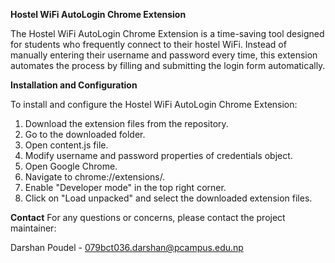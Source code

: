 **Hostel WiFi AutoLogin Chrome Extension**

The Hostel WiFi AutoLogin Chrome Extension is a time-saving tool designed for students who frequently connect to their hostel WiFi. Instead of manually entering their username and password every time, this extension automates the process by filling and submitting the login form automatically.

**Installation and Configuration**

To install and configure the Hostel WiFi AutoLogin Chrome Extension:

1. Download the extension files from the repository.
2. Go to the downloaded folder.
3. Open content.js file.
4. Modify username and password properties of credentials object.
5. Open Google Chrome.
6. Navigate to chrome://extensions/.
7. Enable "Developer mode" in the top right corner.
8. Click on "Load unpacked" and select the downloaded extension files.

**Contact**
For any questions or concerns, please contact the project maintainer:

Darshan Poudel - 079bct036.darshan@pcampus.edu.np
